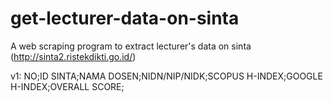 # get-lecturer-data-on-sinta
A web scraping program to extract lecturer's data on sinta (http://sinta2.ristekdikti.go.id/)

v1:
NO;ID SINTA;NAMA DOSEN;NIDN/NIP/NIDK;SCOPUS H-INDEX;GOOGLE H-INDEX;OVERALL SCORE;
